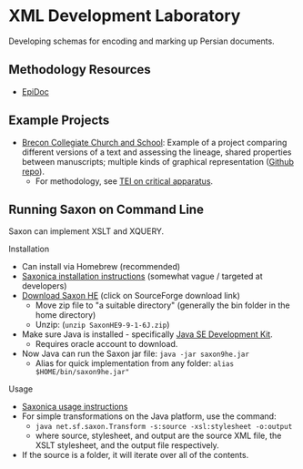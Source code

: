 # XML Development Laboratory

Developing schemas for encoding and marking up Persian documents.


## Methodology Resources

- [EpiDoc](https://sourceforge.net/p/epidoc/wiki/Home/)


## Example Projects

- [Brecon Collegiate Church and School](http://brecon.newtfire.org/): Example of a project comparing different versions of a text and assessing the lineage, shared properties between manuscripts; multiple kinds of graphical representation ([Github repo](https://github.com/haggis78/BreconChurch)).
  - For methodology, see [TEI on critical apparatus](https://tei-c.org/Vault/P5/3.6.0/doc/tei-p5-doc/en/html/TC.html).


## Running Saxon on Command Line

Saxon can implement XSLT and XQUERY.

Installation
- Can install via Homebrew (recommended)
- [Saxonica installation instructions](http://www.saxonica.com/documentation/index.html#!about/installationjava/installingjava) (somewhat vague / targeted at developers)
- [Download Saxon HE](http://saxonica.com/products/products.xml) (click on SourceForge download link)
  - Move zip file to "a suitable directory" (generally the bin folder in the home directory)
  - Unzip: (`unzip SaxonHE9-9-1-6J.zip`)
- Make sure Java is installed - specifically [Java SE Development Kit](https://www.oracle.com/technetwork/java/javase/downloads/jdk8-downloads-2133151.html).
  - Requires oracle account to download.
- Now Java can run the Saxon jar file: `java -jar saxon9he.jar`
  - Alias for quick implementation from any folder:  `alias $HOME/bin/saxon9he.jar"`

Usage
- [Saxonica usage instructions](http://saxonica.com/documentation/index.html#!using-xsl/commandline)
- For simple transformations on the Java platform, use the command:
  - `java net.sf.saxon.Transform -s:source -xsl:stylesheet -o:output`
  - where source, stylesheet, and output are the source XML file, the XSLT stylesheet, and the output file respectively.
- If the source is a folder, it will iterate over all of the contents.
